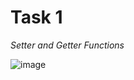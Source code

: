 # Task 1
*Setter and Getter Functions*

![image](https://github.com/user-attachments/assets/d4d9cd18-5485-4b35-b58a-2ae810f91ef0)

